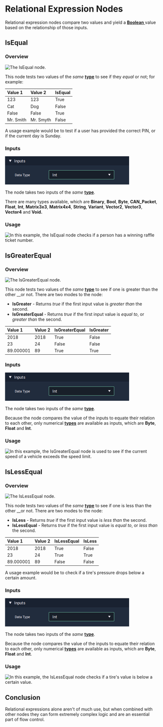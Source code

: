 # Relational Expression Nodes

Relational expression nodes compare two values and yield a [**Boolean** ](../../data-types/bool.md)value based on the relationship of those inputs.

## IsEqual

### Overview

![The IsEqual node.](../../../.gitbook/assets/nodeisequal.png)

This node tests two values of the _same_ [**type**](../../data-types/) to see if they _equal_ or not; for example:

| Value 1 | Value 2 | IsEqual |
| :--- | :--- | :--- |
| 123 | 123 | True |
| Cat | Dog | False |
| False | False | True |
| Mr. Smith | Mr. Smyth | False |

A usage example would be to test if a user has provided the correct PIN, or if the current day is Sunday.

### Inputs

![The type can be specified from the drop-down menu in the Node attribute editor.](../../../.gitbook/assets/isequaltypes%20%281%29%20%282%29%20%282%29.png)

The node takes two inputs of the _same_ [**type**](../../data-types/).

There are many types available, which are **Binary**, **Bool**, **Byte**, **CAN\_Packet**, **Float**, **Int**, **Matrix3x3**, **Matrix4x4**, **String**, **Variant**, **Vector2**, **Vector3**, **Vector4** and **Void.**

### Usage

![In this example, the IsEqual node checks if a person has a winning raffle ticket number.](../../../.gitbook/assets/isequalexample.png)

## IsGreaterEqual

### Overview

![The IsGreaterEqual node.](../../../.gitbook/assets/nodeisgreaterequal.png)

This node tests two values of the _same_ [**type**](../../data-types/) to see if one is greater than the other \_\_or not. There are two modes to the node:

* **IsGreater** - Returns _true_ if the first input value is _greater than_ the second.
* **IsGreaterEqual** - Returns _true_ if the first input value is _equal to_, or _greater than_ the second.

| Value 1 | Value 2 | IsGreaterEqual | IsGreater |
| :--- | :--- | :--- | :--- |
| 2018 | 2018 | True | False |
| 23 | 24 | False | False |
| 89.000001 | 89 | True | True |

### Inputs

![The type can be specified from the drop-down menu in the Node attribute editor.](../../../.gitbook/assets/isequaltypes%20%281%29%20%282%29%20%282%29%20%282%29.png)

The node takes two inputs of the _same_ [**type**](../../data-types/).

Because the node compares the value of the inputs to equate their relation to each other, only numerical [**types**](../../data-types/) are available as inputs, which are **Byte**, **Float** and **Int**.

### Usage

![In this example, the IsGreaterEqual node is used to see if the current speed of a vehicle exceeds the speed limit.](../../../.gitbook/assets/isgreaterequalexample.png)

## IsLessEqual

### Overview

![The IsLessEqual node.](../../../.gitbook/assets/nodeislessequal.png)

This node tests two values of the _same_ [**type**](../../data-types/) to see if one is less than the other \_\_or not. There are two modes to the node:

* **IsLess** - Returns _true_ if the first input value is _less than_ the second.
* **IsLessEqual** - Returns _true_ if the first input value is _equal to_, or _less than_ the second.

| Value 1 | Value 2 | IsLessEqual | IsLess |
| :--- | :--- | :--- | :--- |
| 2018 | 2018 | True | False |
| 23 | 24 | True | True |
| 89.000001 | 89 | False | False |

A usage example would be to check if a tire's pressure drops below a certain amount.

### Inputs

![The type can be specified from the drop-down menu in the Node attribute editor.](../../../.gitbook/assets/isequaltypes%20%281%29%20%282%29%20%282%29%20%281%29.png)

The node takes two inputs of the _same_ [**type**](../../data-types/).

Because the node compares the value of the inputs to equate their relation to each other, only numerical [**types**](../../data-types/) are available as inputs, which are **Byte**, **Float** and **Int**.

### Usage

![In this example, the IsLessEqual node checks if a tire&apos;s value is below a certain value.](../../../.gitbook/assets/islessequalexample.png)

## Conclusion

Relational expressions alone aren't of much use, but when combined with other nodes they can form extremely complex logic and are an essential part of flow control.

